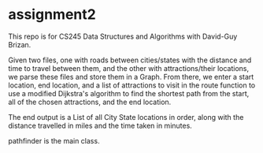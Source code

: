 # assignment2

This repo is for CS245 Data Structures and Algorithms with David-Guy Brizan.

Given two files, one with roads between cities/states with the distance and time to travel between them, and the other with attractions/their locations,
we parse these files and store them in a Graph. From there, we enter a start location, end location, and a list of attractions to visit in the route
function to use a modified Dijkstra's algorithm to find the shortest path from the start, all of the chosen attractions, and the end location.

The end output is a List<String> of all City State locations in order, along with the distance travelled in miles and the time taken in minutes.


pathfinder is the main class.
